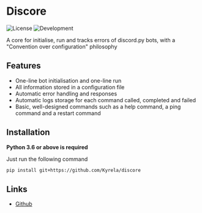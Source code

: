 # Discore

![License](https://img.shields.io/github/license/kyrela/discore)
![Development](https://img.shields.io/badge/Development%20Status-Production%2FBeta-orange)

A core for initialise, run and tracks errors of discord.py bots, with a "Convention over configuration" philosophy

## Features

- One-line bot initialisation and one-line run
- All information stored in a configuration file
- Automatic error handling and responses
- Automatic logs storage for each command called, completed and failed
- Basic, well-designed commands such as a help command, a ping command and a restart command

## Installation

**Python 3.6 or above is required**

Just run the following command
```bash
pip install git+https://github.com/Kyrela/discore
```

## Links

- [Github](https://github.com/Kyrela/discore)